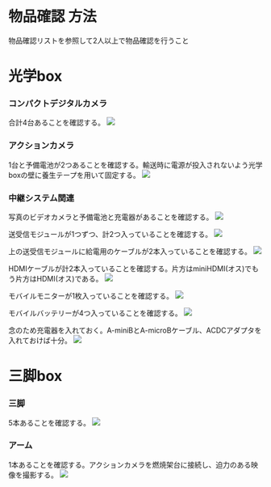 # 物品確認 方法
物品確認リストを参照して2人以上で物品確認を行うこと

# 光学box

### コンパクトデジタルカメラ
合計4台あることを確認する。
![](/fig/listing/compact.jpg)

### アクションカメラ
1台と予備電池が2つあることを確認する。輸送時に電源が投入されないよう光学boxの壁に養生テープを用いて固定する。
![](/fig/listing/actioncam.jpg)

### 中継システム関連
写真のビデオカメラと予備電池と充電器があることを確認する。
![](/fig/listing/videoCamera.jpg)

送受信モジュールが1つずつ、計2つ入っていることを確認する。
![](/fig/listing/extender.jpg)

上の送受信モジュールに給電用のケーブルが2本入っていることを確認する。
![](/fig/listing/USB-AtoPlug.jpg)

HDMIケーブルが計2本入っていることを確認する。片方はminiHDMI(オス)でもう片方はHDMI(オス)である。
![](/fig/listing/hdmi.jpg)  

モバイルモニターが1枚入っていることを確認する。
![](/fig/listing/mobiledisp.jpg)

モバイルバッテリーが4つ入っていることを確認する。
![](/fig/listing/mobilebattery.jpg)  

念のため充電器を入れておく。A-miniBとA-microBケーブル、ACDCアダプタを入れておけば十分。
![](/fig/listing/charger.jpg)  

# 三脚box
### 三脚
5本あることを確認する。
![](/fig/listing/tripod.jpg)

### アーム
1本あることを確認する。アクションカメラを燃焼架台に接続し、迫力のある映像を撮影する。
![](/fig/listing/arm.jpg)